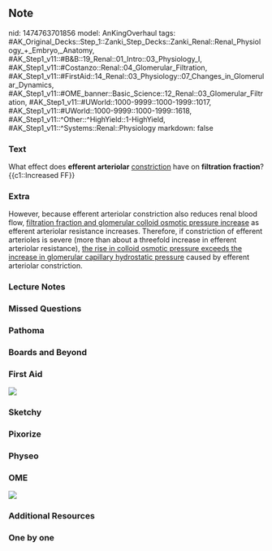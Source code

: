 ## Note
nid: 1474763701856
model: AnKingOverhaul
tags: #AK_Original_Decks::Step_1::Zanki_Step_Decks::Zanki_Renal::Renal_Physiology_+_Embryo,_Anatomy, #AK_Step1_v11::#B&B::19_Renal::01_Intro::03_Physiology_I, #AK_Step1_v11::#Costanzo::Renal::04_Glomerular_Filtration, #AK_Step1_v11::#FirstAid::14_Renal::03_Physiology::07_Changes_in_Glomerular_Dynamics, #AK_Step1_v11::#OME_banner::Basic_Science::12_Renal::03_Glomerular_Filtration, #AK_Step1_v11::#UWorld::1000-9999::1000-1999::1017, #AK_Step1_v11::#UWorld::1000-9999::1000-1999::1618, #AK_Step1_v11::^Other::^HighYield::1-HighYield, #AK_Step1_v11::^Systems::Renal::Physiology
markdown: false

### Text
<div>
  <div>
    <div>
      <div>
        What effect does <b>efferent arteriolar</b>
        <u>constriction</u> have on <b>filtration fraction</b>?
      </div>
      <div>
        {{c1::Increased FF}}
      </div>
    </div>
  </div>
</div>

### Extra
However, because efferent arteriolar constriction also reduces
renal blood flow, <u>filtration fraction and glomerular colloid
osmotic pressure increase</u> as efferent arteriolar resistance
increases. Therefore, if constriction of efferent arterioles is
severe (more than about a threefold increase in efferent arteriolar
resistance), <u>the rise in colloid osmotic pressure exceeds the
increase in glomerular capillary hydrostatic pressure</u> caused by
efferent arteriolar constriction.

### Lecture Notes


### Missed Questions


### Pathoma


### Boards and Beyond


### First Aid
<img src="tmpo3OCNE.png">

### Sketchy


### Pixorize


### Physeo


### OME
<div class="ome-widget">
  <a href=
  "https://onlinemeded.org/spa/renal/glomerular-filtration/acquire?ref=anki">
  <img src="_OME_AnkiFlashcards_Lesson_2.png"></a>
</div>

### Additional Resources


### One by one

